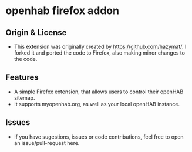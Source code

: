 # openhab firefox addon

## Origin & License
- This extension was originally created by https://github.com/hazymat/. I forked it and ported the code to Firefox, also making minor changes to the code.

## Features
- A simple Firefox extension, that allows users to control their openHAB sitemap.
- It supports myopenhab.org, as well as your local openHAB instance.

## Issues
- If you have sugestions, issues or code contributions, feel free to open an issue/pull-request here.
